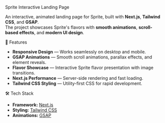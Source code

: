Sprite Interactive Landing Page

An interactive, animated landing page for Sprite, built with **Next.js**, **Tailwind CSS**, and **GSAP**.  
The project showcases Sprite's flavors with **smooth animations**, **scroll-based effects**, and **modern UI design**.



🚀 Features

- **Responsive Design** — Works seamlessly on desktop and mobile.
- **GSAP Animations** — Smooth scroll animations, parallax effects, and element reveals.
- **Flavor Showcase** — Interactive Sprite flavor presentation with image transitions.
- **Next.js Performance** — Server-side rendering and fast loading.
- **Tailwind CSS Styling** — Utility-first CSS for rapid development.



🛠️ Tech Stack

- **Framework:** [Next.js](https://nextjs.org/)
- **Styling:** [Tailwind CSS](https://tailwindcss.com/)
- **Animations:** [GSAP](https://greensock.com/gsap/)
